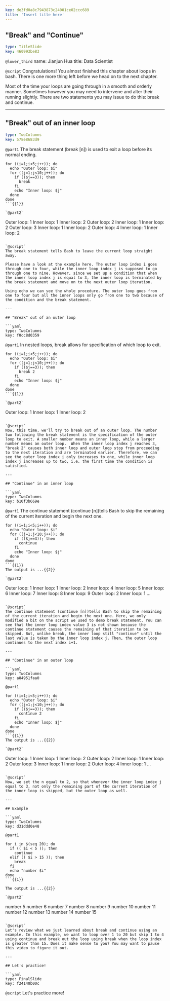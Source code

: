 ```yaml
---
key: de3fd0a8c7943873c24001ce02ccc689
title: 'Insert title here'
---
```


## "Break" and "Continue"

```yaml
type: TitleSlide
key: 460993be83
```

`@lower_third`
name: Jianjun Hua
title: Data Scientist

`@script`
Congratulations! You almost finished this chapter about loops in bash. There is one more thing left before we head on to the next chapter.

Most of the time your loops are going through in a smooth and orderly manner. Sometimes however you may need to intervene and alter their running slightly. There are two statements you may issue to do this: break and continue.

---

## "Break" out of an inner loop

```yaml
type: TwoColumns
key: 578e8683d9
```

`@part1`
The break statement (break [n]) is used to exit a loop before its normal ending. 
```
for ((i=1;i<5;i++)); do
  echo "Outer loop: $i"
  for ((j=1;j<10;j++)); do
    if (($j==3)); then
      break
    fi
    echo "Inner loop: $j"
  done
done
```{{1}}

`@part2`
```
Outer loop: 1
Inner loop: 1
Inner loop: 2
Outer loop: 2
Inner loop: 1
Inner loop: 2
Outer loop: 3
Inner loop: 1
Inner loop: 2
Outer loop: 4
Inner loop: 1
Inner loop: 2
```{{2}}

`@script`
The break statement tells Bash to leave the current loop straight away.

Please have a look at the example here. The outer loop index i goes through one to four, while the inner loop index j is supposed to go through one to nine. However, since we set up a condition that when the inner loop index j is equal to 3, the inner loop is terminated by the break statement and move on to the next outer loop iteration. 

Using echo we can see the whole procedure. The outer loop goes from one to four but all the inner loops only go from one to two because of the condition and the break statement.

---

## "Break" out of an outer loop

```yaml
type: TwoColumns
key: f0cc8d0359
```

`@part1`
In nested loops, break allows for specification of which loop to exit. 
```
for ((i=1;i<5;i++)); do
  echo "Outer loop: $i"
  for ((j=1;j<10;j++)); do
    if (($j==3)); then
      break 2
    fi
    echo "Inner loop: $j"
  done
done
```{{1}}

`@part2`
```
Outer loop: 1
Inner loop: 1
Inner loop: 2
```{{2}}

`@script`
Now, this time, we'll try to break out of an outer loop. The number two following the break statement is the specification of the outer loop to exit. A smaller number means an inner loop, while a larger number means an outer loop.  When the inner loop index j reaches 3, "break 2" causes both inner loop and outer loop stop from proceeding to the next iteration and are terminated earlier. Therefore, we can see the outer loop index i only increases to one, while inner loop index j increases up to two, i.e. the first time the condition is satisfied.

---

## "Continue" in an inner loop

```yaml
type: TwoColumns
key: b10f3b669e
```

`@part1`
The continue statement (continue [n])tells Bash to skip the remaining of the current iteration and begin the next one. 
```
for ((i=1;i<5;i++)); do
  echo "Outer loop: $i"
  for ((j=1;j<10;j++)); do
    if (($j==3)); then
      continue
    fi
    echo "Inner loop: $j"
  done
done
```{{1}}
The output is ...{{2}}

`@part2`
```
Outer loop: 1
Inner loop: 1
Inner loop: 2
Inner loop: 4
Inner loop: 5
Inner loop: 6
Inner loop: 7
Inner loop: 8
Inner loop: 9
Outer loop: 2
Inner loop: 1
...
```{{3}}

`@script`
The continue statement (continue [n])tells Bash to skip the remaining of the current iteration and begin the next one. Here, we only modified a bit on the script we used to demo break statement. You can see that the inner loop index value 3 is not shown because the continue statement causes the remaining of that iteration to be skipped. But, unlike break, the inner loop still "continue" until the last value is taken by the inner loop index j. Then, the outer loop continues to the next index i+1.

---

## "Continue" in an outer loop

```yaml
type: TwoColumns
key: a84951faa0
```

`@part1`
```
for ((i=1;i<5;i++)); do
  echo "Outer loop: $i"
  for ((j=1;j<10;j++)); do
    if (($j==3)); then
      continue 2
    fi
    echo "Inner loop: $j"
  done
done
```{{1}}
The output is ...{{2}}

`@part2`
```
Outer loop: 1
Inner loop: 1
Inner loop: 2
Outer loop: 2
Inner loop: 1
Inner loop: 2
Outer loop: 3
Inner loop: 1
Inner loop: 2
Outer loop: 4
Inner loop: 1
...
```{{3}}

`@script`
Now, we set the n equal to 2, so that whenever the inner loop index j equal to 3, not only the remaining part of the current iteration of the inner loop is skipped, but the outer loop as well.

---

## Example

```yaml
type: TwoColumns
key: d31ddd0e48
```

`@part1`
```
for i in $(seq 20); do
  if (( $i < 5 )); then
    continue
  elif (( $i > 15 )); then
    break
  fi
  echo "number $i"
done
```{{1}}

The output is ...{{2}}

`@part2`
```
number 5
number 6
number 7
number 8
number 9
number 10
number 11
number 12
number 13
number 14
number 15
```{{3}}

`@script`
Let's review what we just learned about break and continue using an example. In this example, we want to loop over 1 to 20 but skip 1 to 4 using continue and break out the loop using break when the loop index is greater than 15. Does it make sense to you? You may want to pause this video to figure it out.

---

## Let's practice!

```yaml
type: FinalSlide
key: f24140b00c
```

`@script`
Let's practice more!
